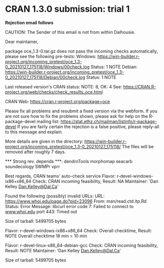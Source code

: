 # CRAN 1.3.0 submission: trial 1

**Rejection email follows**

CAUTION: The Sender of this email is not from within Dalhousie.

Dear maintainer,

package oce_1.3-0.tar.gz does not pass the incoming checks automatically, please see the following pre-tests:
Windows: <https://win-builder.r-project.org/incoming_pretest/oce_1.3-0_20210127_175118/Windows/00check.log>
Status: 1 NOTE
Debian: <https://win-builder.r-project.org/incoming_pretest/oce_1.3-0_20210127_175118/Debian/00check.log>
Status: 1 NOTE

Last released version's CRAN status: NOTE: 8, OK: 4
See: <https://CRAN.R-project.org/web/checks/check_results_oce.html>

CRAN Web: <https://cran.r-project.org/package=oce>

Please fix all problems and resubmit a fixed version via the webform.
If you are not sure how to fix the problems shown, please ask for help on the R-package-devel mailing list:
<https://stat.ethz.ch/mailman/listinfo/r-package-devel>
If you are fairly certain the rejection is a false positive, please reply-all to this message and explain.

More details are given in the directory:
<https://win-builder.r-project.org/incoming_pretest/oce_1.3-0_20210127_175118/>
The files will be removed after roughly 7 days.

*** Strong rev. depends ***: dendroTools morphomap seacarb soundecology SWMPr vprr

Best regards,
CRAN teams' auto-check service
Flavor: r-devel-windows-ix86+x86_64
Check: CRAN incoming feasibility, Result: NA
 Maintainer: 'Dan Kelley <Dan.Kelley@Dal.Ca>'

 Found the following (possibly) invalid URLs:
   URL: https://www.whoi.edu/page.do?pid=23096
     From: man/read.ctd.itp.Rd
     Status: Error
     Message: libcurl error code 7:
       	Failed to connect to www.whoi.edu port 443: Timed out

 Size of tarball: 5499705 bytes

Flavor: r-devel-windows-ix86+x86_64
Check: Overall checktime, Result: NOTE
 Overall checktime 18 min > 10 min

Flavor: r-devel-linux-x86_64-debian-gcc
Check: CRAN incoming feasibility, Result: NOTE
 Maintainer: 'Dan Kelley <Dan.Kelley@Dal.Ca>'

 Size of tarball: 5499705 bytes
 
